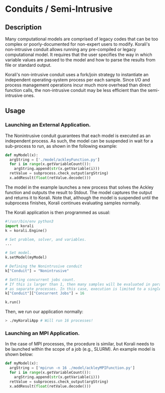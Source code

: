 # Conduits / Semi-Intrusive

## Description

Many computational models are comprised of legacy codes that can be too complex or poorly-documented for non-expert users to modify. Korali's non-intrusive conduit allows running any pre-compiled or legacy computational model. It requires that the user specifies the way in which variable values are passed to the model and how to parse the results from file or standard output. 

Korali's non-intrusive conduit uses a fork/join strategy to instantiate an independent operating-system process per each sample. Since I/O and process management operations incur much more overhead than direct function calls, the non-intrusive conduit may be less efficient than the semi-intrusive ones.

## Usage

### Launching an External Application.

The Nonintrusive conduit guarantees that each model is executed as an independent process. As such, the model can be suspended in wait for a sub-process to run, as shown in the following example:

```python
def myModel(x):
  argString = ['./model/ackleyFunction.py']
  for i in range(x.getVariableCount()):
    argString.append(str(x.getVariable(i)))
  retValue = subprocess.check_output(argString)
  x.addResult(float(retValue.decode()))
```

The model in the example launches a new process that solves the Ackley function and outputs the result to Stdout. The model captures the output and returns it to Korali. Note that, although the model is suspended until the subprocess finishes, Korali continues evaluating samples normally.

The Korali application is then programmed as usual:

```python
#!/usr/bin/env python3
import korali
k = korali.Engine()

# Set problem, solver, and variables.
...

# Set model.
k.setModel(myModel)

# Defining the Nonintrusive conduit
k["Conduit"] = "Nonintrusive"

# Setting concurrent jobs count. 
# If this is larger than 1, then many samples will be evaluated in parallel
# as separate processes. In this case, execution is limited to a single node.
k["Conduit"]["Concurrent Jobs"] = 16

k.run()
```

Then, we run our application normally:

```bash
> ./myKoraliApp # Will run 16 processes!
```

### Launching an MPI Application.

In the case of MPI processes, the procedure is similar, but Korali needs to be launched within the scope of a job (e.g., SLURM). An example model is shown below:

```python
def myModel(x):
  argString = ['mpirun -n 16 ./model/ackleyMPIFunction.py']
  for i in range(x.getVariableCount()):
    argString.append(str(x.getVariable(i)))
  retValue = subprocess.check_output(argString)
  x.addResult(float(retValue.decode()))
```

